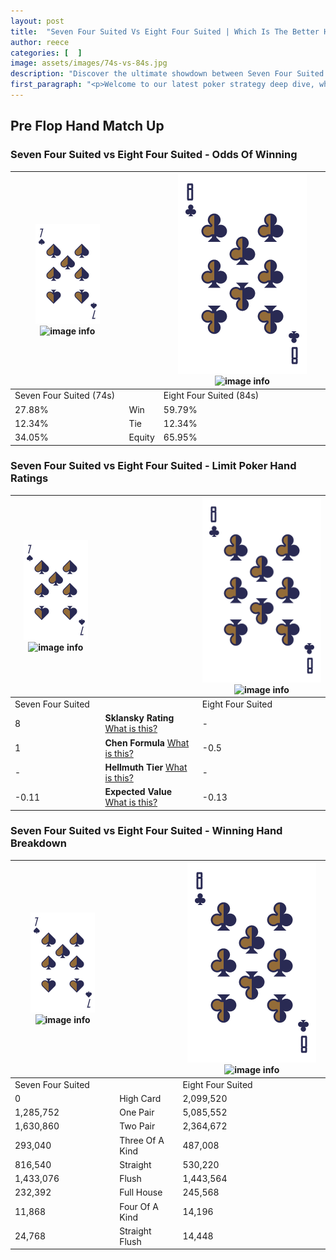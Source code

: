 ```yaml
---
layout: post
title:  "Seven Four Suited Vs Eight Four Suited | Which Is The Better Hand In Poker? A Complete Guide"
author: reece
categories: [  ]
image: assets/images/74s-vs-84s.jpg
description: "Discover the ultimate showdown between Seven Four Suited and Eight Four Suited in poker! Uncover the odds, strategies, and scenarios where one hand triumphs over the other. Get ready to up your poker game with this thrilling analysis."
first_paragraph: "<p>Welcome to our latest poker strategy deep dive, where we're pitting two distinct hands against each other in a high-stakes showdown: Seven Four Suited vs Eight Four Suited.</p><p>In the dynamic world of poker, every decision counts, and knowing which hand holds the upper hand is key to your success at the table.</p><p>In this article, we'll dissect these two hands, explore the scenarios where one dominates the other, and equip you with the knowledge to make strategic choices that can tip the odds in your favor.</p><p>Get ready to unravel the intriguing dynamics of these poker hands and elevate your game to new heights.</p>"
---
```




[comment]: # (sp0)

## Pre Flop Hand Match Up

<div class="table hand-ratings" markdown="1"> 



### Seven Four Suited vs Eight Four Suited - Odds Of Winning


    
| ![image info](assets/images/hand1/7.png) ![image info](assets/images/hand1/4s.png) |  | ![image info](assets/images/hand2/8.png) ![image info](assets/images/hand2/4s.png) |
| -------- | -------- | -------- |
| Seven Four Suited (74s) |  | Eight Four Suited (84s) |
| 27.88% | Win | 59.79% |
| 12.34% | Tie | 12.34% |
| 34.05% | Equity | 65.95% |




[comment]: # (sp1)



### Seven Four Suited vs Eight Four Suited - Limit Poker Hand Ratings


    
| ![image info](assets/images/hand1/7.png) ![image info](assets/images/hand1/4s.png) |  | ![image info](assets/images/hand2/8.png) ![image info](assets/images/hand2/4s.png) |
| -------- | -------- | -------- |
| Seven Four Suited |  | Eight Four Suited |
| 8 | **Sklansky Rating** [What is this?](/sklansky-rating-explained) | - |
| 1 | **Chen Formula** [What is this?](/chen-formula-explained) | -0.5 |
| - | **Hellmuth Tier** [What is this?](/Hellmuth-tier-explained) | - |
| -0.11 | **Expected Value** [What is this?](/expected-value-explained) | -0.13 |




[comment]: # (sp2)



### Seven Four Suited vs Eight Four Suited - Winning Hand Breakdown


    
| ![image info](assets/images/hand1/7.png) ![image info](assets/images/hand1/4s.png) |  | ![image info](assets/images/hand2/8.png) ![image info](assets/images/hand2/4s.png) |
| -------- | -------- | -------- |
| Seven Four Suited |  | Eight Four Suited |
| 0 | High Card | 2,099,520 |
| 1,285,752 | One Pair | 5,085,552 |
| 1,630,860 | Two Pair | 2,364,672 |
| 293,040 | Three Of A Kind | 487,008 |
| 816,540 | Straight | 530,220 |
| 1,433,076 | Flush | 1,443,564 |
| 232,392 | Full House | 245,568 |
| 11,868 | Four Of A Kind | 14,196 |
| 24,768 | Straight Flush | 14,448 |




[comment]: # (sp3)



</div>

[comment]: # (sp4)



[comment]: # (sp5)

